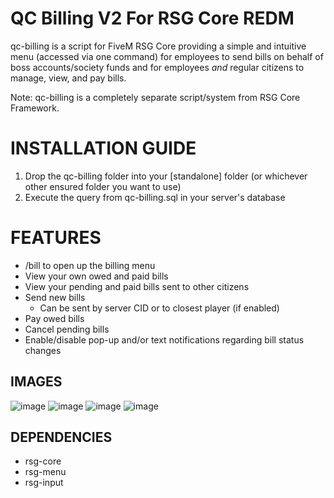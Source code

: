 # QC Billing V2 For RSG Core REDM

qc-billing is a script for FiveM RSG Core providing a simple and intuitive menu (accessed via one command) for employees to send bills on behalf of boss accounts/society funds and for employees *and* regular citizens to manage, view, and pay bills.

Note: qc-billing is a completely separate script/system from RSG Core Framework.

<h1>INSTALLATION GUIDE</h1>

1. Drop the qc-billing folder into your [standalone] folder (or whichever other ensured folder you want to use)
2. Execute the query from qc-billing.sql in your server's database

<h1>FEATURES</h1>

  - /bill to open up the billing menu
  - View your own owed and paid bills
  - View your pending and paid bills sent to other citizens
  - Send new bills
    - Can be sent by server CID or to closest player (if enabled)
  - Pay owed bills
  - Cancel pending bills
- Enable/disable pop-up and/or text notifications regarding bill status changes

**IMAGES**
-----
![image](https://github.com/Artmines/qc-billing/assets/96462463/f7539870-3159-4832-bac1-4795b2cf9617)
![image](https://github.com/Artmines/qc-billing/assets/96462463/8d6489ce-a8bf-467b-97d0-4829479df522)
![image](https://github.com/Artmines/qc-billing/assets/96462463/f9728f94-cb4f-4c68-81bd-76a85bcd124a)
![image](https://github.com/Artmines/qc-billing/assets/96462463/53ad2296-4649-460a-94cd-fc1563fee6d9)


**DEPENDENCIES**
-----
- rsg-core
- rsg-menu
- rsg-input


